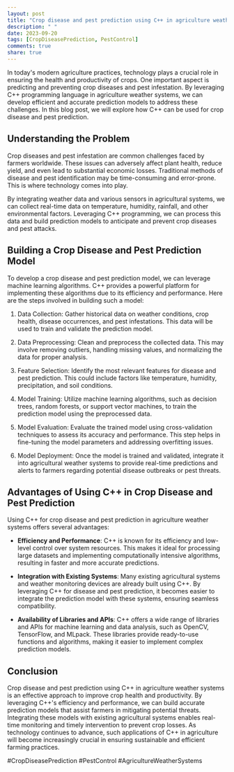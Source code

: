 ```yaml
---
layout: post
title: "Crop disease and pest prediction using C++ in agriculture weather systems"
description: " "
date: 2023-09-20
tags: [CropDiseasePrediction, PestControl]
comments: true
share: true
---
```


In today's modern agriculture practices, technology plays a crucial role in ensuring the health and productivity of crops. One important aspect is predicting and preventing crop diseases and pest infestation. By leveraging C++ programming language in agriculture weather systems, we can develop efficient and accurate prediction models to address these challenges. In this blog post, we will explore how C++ can be used for crop disease and pest prediction.

## Understanding the Problem

Crop diseases and pest infestation are common challenges faced by farmers worldwide. These issues can adversely affect plant health, reduce yield, and even lead to substantial economic losses. Traditional methods of disease and pest identification may be time-consuming and error-prone. This is where technology comes into play.

By integrating weather data and various sensors in agricultural systems, we can collect real-time data on temperature, humidity, rainfall, and other environmental factors. Leveraging C++ programming, we can process this data and build prediction models to anticipate and prevent crop diseases and pest attacks.

## Building a Crop Disease and Pest Prediction Model

To develop a crop disease and pest prediction model, we can leverage machine learning algorithms. C++ provides a powerful platform for implementing these algorithms due to its efficiency and performance. Here are the steps involved in building such a model:

1. Data Collection: Gather historical data on weather conditions, crop health, disease occurrences, and pest infestations. This data will be used to train and validate the prediction model.

2. Data Preprocessing: Clean and preprocess the collected data. This may involve removing outliers, handling missing values, and normalizing the data for proper analysis.

3. Feature Selection: Identify the most relevant features for disease and pest prediction. This could include factors like temperature, humidity, precipitation, and soil conditions.

4. Model Training: Utilize machine learning algorithms, such as decision trees, random forests, or support vector machines, to train the prediction model using the preprocessed data.

5. Model Evaluation: Evaluate the trained model using cross-validation techniques to assess its accuracy and performance. This step helps in fine-tuning the model parameters and addressing overfitting issues.

6. Model Deployment: Once the model is trained and validated, integrate it into agricultural weather systems to provide real-time predictions and alerts to farmers regarding potential disease outbreaks or pest threats.

## Advantages of Using C++ in Crop Disease and Pest Prediction

Using C++ for crop disease and pest prediction in agriculture weather systems offers several advantages:

- **Efficiency and Performance**: C++ is known for its efficiency and low-level control over system resources. This makes it ideal for processing large datasets and implementing computationally intensive algorithms, resulting in faster and more accurate predictions.

- **Integration with Existing Systems**: Many existing agricultural systems and weather monitoring devices are already built using C++. By leveraging C++ for disease and pest prediction, it becomes easier to integrate the prediction model with these systems, ensuring seamless compatibility.

- **Availability of Libraries and APIs**: C++ offers a wide range of libraries and APIs for machine learning and data analysis, such as OpenCV, TensorFlow, and MLpack. These libraries provide ready-to-use functions and algorithms, making it easier to implement complex prediction models.

## Conclusion

Crop disease and pest prediction using C++ in agriculture weather systems is an effective approach to improve crop health and productivity. By leveraging C++'s efficiency and performance, we can build accurate prediction models that assist farmers in mitigating potential threats. Integrating these models with existing agricultural systems enables real-time monitoring and timely intervention to prevent crop losses. As technology continues to advance, such applications of C++ in agriculture will become increasingly crucial in ensuring sustainable and efficient farming practices.

\#CropDiseasePrediction #PestControl #AgricultureWeatherSystems